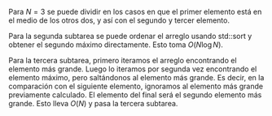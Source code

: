 Para $N=3$ se puede dividir en los casos en que el primer elemento está en el medio de los otros dos, y así con el segundo y tercer elemento.

Para la segunda subtarea se puede ordenar el arreglo usando std::sort y obtener el segundo máximo directamente. Esto toma $O(N \log N)$.

Para la tercera subtarea, primero iteramos el arreglo encontrando el elemento más grande. 
Luego lo iteramos por segunda vez encontrando el elemento máximo, pero saltándonos al elemento más grande. 
Es decir, en la comparación con el siguiente elemento, ignoramos al elemento más grande previamente calculado. 
El elemento del final será el segundo elemento más grande. Esto lleva $O(N)$ y pasa la tercera subtarea.
